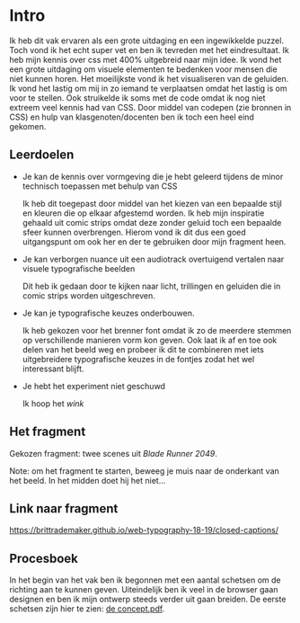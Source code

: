 # Intro

Ik heb dit vak ervaren als een grote uitdaging en een ingewikkelde puzzel. Toch vond ik het echt super vet en ben ik tevreden met het eindresultaat. Ik heb mijn kennis over css met 400% uitgebreid naar mijn idee. Ik vond het een grote uitdaging om visuele elementen te bedenken voor mensen die niet kunnen horen. Het moeilijkste vond ik het visualiseren van de geluiden. Ik vond het lastig om mij in zo iemand te verplaatsen omdat het lastig is om voor te stellen. Ook struikelde ik soms met de code omdat ik nog niet extreem veel kennis had van CSS. Door middel van codepen (zie bronnen in CSS) en hulp van klasgenoten/docenten ben ik toch een heel eind gekomen. 

## Leerdoelen

- Je kan de kennis over vormgeving die je hebt geleerd tijdens de minor technisch toepassen met behulp van CSS

    Ik heb dit toegepast door middel van het kiezen van een bepaalde stijl en kleuren die op elkaar afgestemd worden. Ik heb mijn inspiratie gehaald uit comic strips omdat deze zonder geluid toch een bepaalde sfeer kunnen overbrengen. Hierom vond ik dit dus een goed uitgangspunt om ook her en der te gebruiken door mijn fragment heen.
    
- Je kan verborgen nuance uit een audiotrack overtuigend vertalen naar visuele typografische beelden

    Dit heb ik gedaan door te kijken naar licht, trillingen en geluiden die in comic strips worden uitgeschreven.
    
- Je kan je typografische keuzes onderbouwen.

    Ik heb gekozen voor het brenner font omdat ik zo de meerdere stemmen op verschillende manieren vorm kon geven. Ook laat ik af en toe ook delen van het beeld weg en probeer ik dit te combineren met iets uitgebreidere typografische keuzes in de fontjes zodat het wel interessant blijft. 
    
- Je hebt het experiment niet geschuwd

    Ik hoop het *wink*

## Het fragment

Gekozen fragment: twee scenes uit *Blade Runner 2049*.

Note: om het fragment te starten, beweeg je muis naar de onderkant van het beeld. In het midden doet hij het niet... 

## Link naar fragment

https://brittrademaker.github.io/web-typography-18-19/closed-captions/

## Procesboek

In het begin van het vak ben ik begonnen met een aantal schetsen om de richting aan te kunnen geven. Uiteindelijk ben ik veel in de browser gaan designen en ben ik mijn ontwerp steeds verder uit gaan breiden. De eerste schetsen zijn hier te zien: [de concept.pdf](concept.pdf).